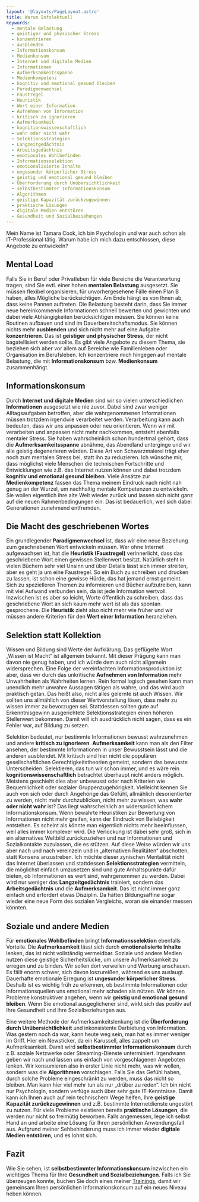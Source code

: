 ```yaml
---
layout: '@layouts/PageLayout.astro'
title: Warum Infolektuell
keywords:
  - mentale Belastung
  - geistiger und physischer Stress
  - konzentrieren
  - ausblenden
  - Informationskonsum
  - Medienkonsum
  - Internet und digitale Medien
  - Informationen
  - Aufmerksamkeitsspanne
  - Medienkompetenz
  - kognitiv und emotional gesund bleiben
  - Paradigmenwechsel
  - Faustregel
  - Heuristik
  - Wert einer Information
  - Aufnehmen von Information
  - kritisch zu ignorieren
  - Aufmerksamkeit
  - kognitionswissenschaftlich
  - wahr oder nicht wahr
  - Selektionsstrategien
  - Langzeitgedächtnis
  - Arbeitsgedächtnis
  - emotionales Wohlbefinden
  - Informationsselektion
  - emotionalisierte Inhalte
  - ungesunder körperlicher Stress
  - geistig und emotional gesund bleiben
  - Überforderung durch Unübersichtlichkeit
  - selbstbestimmter Informationskonsum
  - Algorithmen
  - geistige Kapazität zurückzugewinnen
  - praktische Lösungen
  - digitale Medien entstören
  - Gesundheit und Sozialbeziehungen
---
```


Mein Name ist Tamara Cook, ich bin Psychologin und war auch schon als IT-Professional tätig.
Warum habe ich mich dazu entschlossen, diese Angebote zu entwickeln?

## Mental Load

Falls Sie in Beruf oder Privatleben für viele Bereiche die Verantwortung tragen, sind Sie evtl. einer hohen **mentalen Belastung** ausgesetzt.
Sie müssen flexibel organisieren, für unvorhergesehene Fälle einen Plan B haben, alles Mögliche berücksichtigen.
Am Ende hängt es von Ihnen ab, dass keine Pannen auftreten.
Die Belastung besteht darin, dass Sie immer neue hereinkommende Informationen schnell bewerten und gewichten und dabei viele Abhängigkeiten berücksichtigen müssen.
Sie können keine Routinen aufbauen und sind im Dauerbereitschaftsmodus.
Sie können nichts mehr **ausblenden** und sich nicht mehr auf eine Aufgabe **konzentrieren**.
Das ist **geistiger und physischer Stress**, der nicht bagatellisiert werden sollte.
Es gibt viele Angebote zu diesem Thema, sie beziehen sich aber vor allem auf Bereiche wie Familienleben oder Organisation im Berufsleben.
Ich konzentriere mich hingegen auf mentale Belastung, die mit **Informationskonsum** bzw. **Medienkonsum** zusammenhängt.

## Informationskonsum

Durch **Internet und digitale Medien** sind wir so vielen unterschiedlichen **Informationen** ausgesetzt wie nie zuvor.
Dabei sind zwar weniger Alltagsaufgaben betroffen, aber die wahrgenommenen Informationen müssen trotzdem irgendwie verarbeitet werden.
Verarbeitung kann auch bedeuten, dass wir uns anpassen oder neu orientieren.
Wenn wir mit verarbeiten und anpassen nicht mehr nachkommen, entsteht ebenfalls mentaler Stress.
Sie haben wahrscheinlich schon hundertmal gehört, dass die **Aufmerksamkeitsspanne** abnähme, das Abendland unterginge und wir alle geistig degenerieren würden.
Diese Art von Schwarzmalerei trägt eher noch zum mentalen Stress bei, statt ihn zu reduzieren.
Ich wünsche mir, dass möglichst viele Menschen die technischen Fortschritte und Entwicklungen wie z.B. das Internet nutzen können
und dabei trotzdem **kognitiv und emotional gesund bleiben**.
Viele Ansätze zur **Medienkompetenz** fassen das Thema meinem Eindruck nach nicht nah genug an der Wurzel, um nachhaltig mentale Kompetenzen zu entwickeln.
Sie wollen eigentlich ihre alte Welt wieder zurück und lassen sich nicht ganz auf die neuen Rahmenbedingungen ein.
Das ist bedauerlich, weil sich dabei Generationen zunehmend entfremden.

## Die Macht des geschriebenen Wortes

Ein grundlegender **Paradigmenwechsel** ist, dass wir eine neue Beziehung zum geschriebenen Wort entwickeln müssen.
Wer ohne Internet aufgewachsen ist, hat die **Heuristik (Faustregel)** verinnerlicht, dass das geschriebene Wort einen gewissen Stellenwert besitzt.
Natürlich steht in vielen Büchern sehr viel Unsinn und über Details lässt sich immer streiten, aber es geht ja um eine Faustregel.
So ein Buch zu schreiben und drucken zu lassen, ist schon eine gewisse Hürde, das hat jemand ernst gemeint.
Sich zu spezielleren Themen zu informieren und Bücher aufzutreiben, kann mit viel Aufwand verbunden sein, da ist jede Information wertvoll.
Inzwischen ist es aber so leicht, Worte öffentlich zu schreiben, dass das geschriebene Wort an sich kaum mehr wert ist als das spontan gesprochene.
Die **Heuristik** zieht also nicht mehr wie früher und wir müssen andere Kriterien für den **Wert einer Information** heranziehen.

## Selektion statt Kollektion

Wissen und Bildung sind Werte der Aufklärung.
Das geflügelte Wort „Wissen ist Macht“ ist allgemein bekannt.
Mit dieser Prägung kann man davon nie genug haben, und ich würde dem auch nicht allgemein widersprechen.
Eine Folge der vereinfachten Informationsproduktion ist aber,
dass wir durch das unkritische **Aufnehmen von Information** mehr Unwahrheiten als Wahrheiten lernen.
Rein formal logisch gesehen kann man unendlich mehr unwahre Aussagen tätigen als wahre, und das wird auch praktisch getan.
Das heißt also, nicht alles gelernte ist auch Wissen.
Wir sollten uns allmählich von dieser Wertvorstellung lösen, dass mehr zu wissen immer zu bevorzugen sei.
Stattdessen sollten gute auf Erkenntnisgewinn ausgerichtete Selektionsstrategien einen höheren Stellenwert bekommen.
Damit will ich ausdrücklich nicht sagen, dass es ein Fehler war, auf Bildung zu setzen.

Selektion bedeutet, nur bestimmte Informationen bewusst wahrzunehmen und andere **kritisch zu ignorieren**.
**Aufmerksamkeit** kann man als den Filter ansehen, der bestimmte Informationen in unser Bewusstsein lässt und die anderen ausblendet.
Mit kritisch sind hier nicht die populären gesellschaftlichen Gerechtigkeitstheorien gemeint, sondern das bewusste Unterscheiden.
Selektieren, das tun wir schon immer, und es wäre rein **kognitionswissenschaftlich** betrachtet überhaupt nicht anders möglich.
Meistens geschieht dies aber unbewusst oder nach Kriterien wie Bequemlichkeit oder sozialer Gruppenzugehörigkeit.
Vielleicht kennen Sie auch von sich oder durch Angehörige das Gefühl, allmählich desorientierter zu werden, nicht mehr durchzublicken,
nicht mehr zu wissen, was **wahr oder nicht wahr** ist?
Das liegt wahrscheinlich an widersprüchlichem Informationskonsum.
Wenn bewährte Heuristiken zur Bewertung von Informationen nicht mehr greifen, kann der Eindruck von Beliebigkeit entstehen.
Es scheint als könnte man eigentlich nichts mehr beeinflussen, weil alles immer komplexer wird.
Die Verlockung ist dabei sehr groß, sich in ein alternatives Weltbild zurückzuziehen und nur Informationen und Sozialkontakte zuzulassen, die es stützen.
Auf diese Weise würden wir uns aber nach und nach vereinzeln und in „alternativen Realitäten“ abschotten, statt Konsens anzustreben.
Ich möchte dieser zynischen Mentalität nicht das Internet überlassen und stattdessen **Selektionsstrategien** vermitteln,
die möglichst einfach umzusetzen sind und gute Anhaltspunkte dafür bieten, ob Informationen es wert sind, wahrgenommen zu werden.
Dabei wird nur weniger das **Langzeitgedächtnis** trainiert, sondern das **Arbeitsgedächtnis** und die **Aufmerksamkeit**.
Das ist nicht immer ganz einfach und erfordert etwas Disziplin.
Da hätten Bildungsaffine sogar wieder eine neue Form des sozialen Vergleichs, woran sie einander messen könnten.

## Soziale und andere Medien

Für **emotionales Wohlbefinden** bringt **Informationsselektion** ebenfalls Vorteile.
Die **Aufmerksamkeit** lässt sich durch **emotionalisierte Inhalte** lenken, das ist nicht vollständig vermeidbar.
Soziale und andere Medien nutzen diese geistige Sicherheitslücke, um unsere Aufmerksamkeit zu erregen und zu binden.
Wir sollen dort verweilen und Werbung anschauen.
Es fällt enorm schwer, sich davon loszureißen, während es uns auslaugt.
Dauerhafte emotionale Erregung ist **ungesunder körperlicher Stress**.
Deshalb ist es wichtig früh zu erkennen, ob bestimmte Informationen oder Informationsquellen uns emotional mehr schaden als nützen.
Wir können Probleme konstruktiver angehen, wenn wir **geistig und emotional gesund bleiben**.
Wenn Sie emotional ausgeglichener sind, wirkt sich das positiv auf Ihre Gesundheit und Ihre Sozialbeziehungen aus.

Eine weitere Methode der Aufmerksamkeitslenkung ist die **Überforderung durch Unübersichtlichkeit** und inkonsistente Darbietung von Information.
Was gestern noch da war, kann heute weg sein, man hat es immer weniger im Griff.
Hier ein Newsticker, da ein Karussell, alles zappelt um Aufmerksamkeit.
Damit wird **selbstbestimmter Informationskonsum** durch z.B. soziale Netzwerke oder Streaming-Dienste unterminiert.
Irgendwann geben wir nach und lassen uns einfach von vorgeschlagenen Angeboten lenken.
Wir konsumieren also in erster Linie nicht mehr, was wir wollen, sondern was die **Algorithmen** vorschlagen.
Falls Sie das Gefühl haben, durch solche Probleme eingeschränkt zu werden, muss das nicht so bleiben.
Man kann hier viel mehr tun als nur „drüber zu reden“.
Ich bin nicht nur Psychologin, sondern verfüge auch über sehr gute IT-Kenntnisse.
Damit kann ich Ihnen auch auf rein technischem Wege helfen, Ihre **geistige Kapazität zurückzugewinnen** und z.B. bestimmte Internetdienste ungestört zu nutzen.
Für viele Probleme existieren bereits **praktische Lösungen**, die werden nur nicht so freimütig beworben.
Falls angemessen, lege ich selbst Hand an und arbeite eine Lösung für Ihren persönlichen Anwendungsfall aus.
Aufgrund meiner Sehbehinderung muss ich immer wieder **digitale Medien entstören**, und es lohnt sich.

## Fazit

Wie Sie sehen, ist **selbstbestimmter Informationskonsum** inzwischen ein wichtiges Thema für Ihre **Gesundheit und Sozialbeziehungen**.
Falls ich Sie überzeugen konnte, buchen Sie doch eines meiner [Trainings](/trainings),
damit wir gemeinsam Ihren persönlichen Informationskonsum auf ein neues Niveau heben können.
